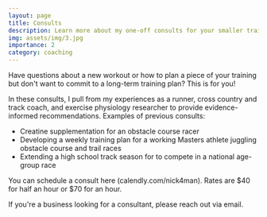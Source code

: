 ```yaml
---
layout: page
title: Consults
description: Learn more about my one-off consults for your smaller training questions.
img: assets/img/3.jpg
importance: 2
category: coaching
---
```


Have questions about a new workout or how to plan a piece of your training but don't want to commit to a long-term training plan? This is for you!

In these consults, I pull from my experiences as a runner, cross country and track coach, and exercise physiology researcher to provide evidence-informed recommendations. Examples of previous consults: 
* Creatine supplementation for an obstacle course racer
* Developing a weekly training plan for a working Masters athlete juggling obstacle course and trail races
* Extending a high school track season for to compete in a national age-group race

You can schedule a consult here (calendly.com/nick4man). Rates are $40 for half an hour or $70 for an hour. 

If you're a business looking for a consultant, please reach out via email. 

